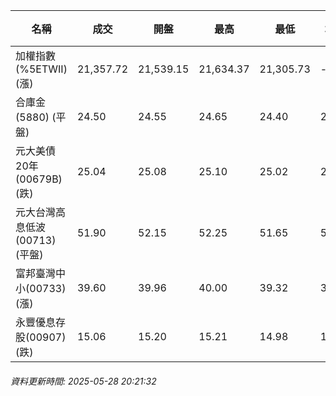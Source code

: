 | 名稱 | 成交 | 開盤 | 最高 | 最低 | 均價 | 成交金額(億) | 昨收 | 漲跌幅 | 漲跌 | 總量 | 昨量 | 振幅 |
| -------- | -------- | -------- | -------- |-------- | -------- | -------- |-------- |-------- |-------- | -------- | -------- |-------- |
|加權指數(%5ETWII) (漲)|21,357.72|21,539.15|21,634.37|21,305.73|-|3,218.84|21,336.54|0.10%|21.18|5,618,032|0|1.54%|
|合庫金(5880) (平盤)|24.50|24.55|24.65|24.40|24.49|2.13|24.50|0.00%|0.00|8,701|10,098|1.02%|
|元大美債20年(00679B) (跌)|25.04|25.08|25.10|25.02|25.06|9.79|25.06|0.08%|0.02|39,078|74,659|0.32%|
|元大台灣高息低波(00713) (平盤)|51.90|52.15|52.25|51.65|51.91|4.61|51.90|0.00%|0.00|8,883|9,279|1.16%|
|富邦臺灣中小(00733) (漲)|39.60|39.96|40.00|39.32|39.60|0.124|39.52|0.20%|0.08|314|442|1.72%|
|永豐優息存股(00907) (跌)|15.06|15.20|15.21|14.98|15.07|0.058|15.15|0.59%|0.09|386|1,296|1.52%|
###### 資料更新時間: 2025-05-28 20:21:32